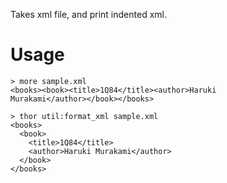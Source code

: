 
Takes xml file, and print indented xml.

# Usage

```shell
> more sample.xml
<books><book><title>1Q84</title><author>Haruki
Murakami</author></book></books>

> thor util:format_xml sample.xml
<books>
  <book>
    <title>1Q84</title>
    <author>Haruki Murakami</author>
  </book>
</books>

```
